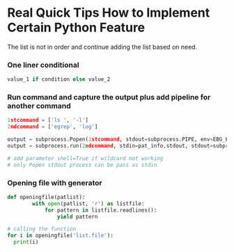 # Real Quick Tips How to Implement Certain Python Feature
The list is not in order and continue adding the list based on need.

### One liner conditional 
```python
value_1 if condition else value_2
```
### Run command and capture the output plus add pipeline for another command
```python
1stcommand = ['ls ', '-l']
2ndcommand = ['egrep', 'log']

output = subprocess.Popen(1stcommand, stdout=subprocess.PIPE, env=EBG_ENV)
output = subprocess.run(2ndcommand, stdin=pat_info.stdout, stdout=subprocess.PIPE)

# add parameter shell=True if wildcard not working
# only Popen stdout process can be pass as stdin
```
### Opening file with generator
```python
def openingfile(patlist):
		with open(patlist, 'r') as listfile:
			for pattern in listfile.readlines():
				yield pattern

# calling the function
for i in openingfile('list.file'):
  print(i)
```


  
  
  
  
  
  
  
  
  
  
  
  
  
  
  
  
  
  
  
  
  
  
  
  
  
  
  
  
  
  
  
